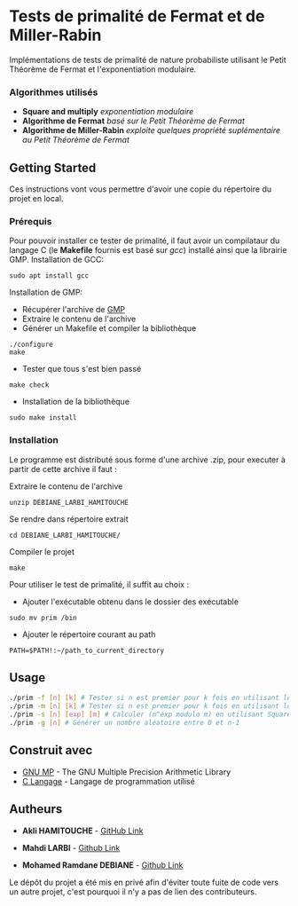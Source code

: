 # Tests de primalité de Fermat et de Miller-Rabin

Implémentations de tests de primalité de nature probabiliste utilisant le Petit Théorème de Fermat et l'exponentiation modulaire. 

### Algorithmes utilisés 
 - **Square and multiply** *exponentiation modulaire*
  - **Algorithme de Fermat** *basé sur le Petit Théorème de Fermat*
  - **Algorithme de Miller-Rabin** *exploite quelques propriété suplémentaire au Petit Théorème de Fermat*

## Getting Started

Ces instructions vont vous permettre d'avoir une copie du répertoire du projet en local.

### Prérequis
Pour pouvoir installer ce tester de primalité, il faut avoir un compilataur du langage C (le **Makefile** fournis est basé sur *gcc*) installé ainsi que la librairie GMP.
Installation de GCC:
```
sudo apt install gcc
```
Installation de GMP:
* Récupérer l'archive de [GMP](https://gmplib.org/#DOWNLOAD) 
* Extraire le contenu de l'archive
* Générer un Makefile et compiler la bibliothèque
```
./configure
make
```

* Tester que tous s'est bien passé
```
make check
```

* Installation de la bibliothèque
```
sudo make install 
```

### Installation
Le programme est distributé sous forme d'une archive .zip, pour executer à partir de cette archive il faut :

Extraire le contenu de l'archive

```
unzip DEBIANE_LARBI_HAMITOUCHE
```
Se rendre dans répertoire extrait

```
cd DEBIANE_LARBI_HAMITOUCHE/
```

Compiler le projet

```
make
```
Pour utiliser le test de primalité, il suffit au choix :

* Ajouter l'exécutable obtenu dans le dossier des exécutable 

```
sudo mv prim /bin
```
* Ajouter le répertoire courant au path

```
PATH=$PATH!:~/path_to_current_directory
```
## Usage
```bash
./prim -f [n] [k] # Tester si n est premier pour k fois en utilisant le test de Fermat.
./prim -m [n] [k] # Tester si n est premier pour k fois en utilisant le test de Miller-Rabin.
./prim -s [n] [exp] [m] # Calculer (n^exp modulo m) en utilisant Square and multiply.
./prim -g [n] # Générer un nombre aléatoire entre 0 et n-1

```

## Construit avec

* [GNU MP](https://gmplib.org/) - The GNU  Multiple Precision Arithmetic Library
* [C Langage](https://www.gnu.org/software/gnu-c-manual/gnu-c-manual.html) - Langage de programmation utilisé

## Autheurs

* **Akli HAMITOUCHE** - [GitHub Link](https://github.com/m4ssi)

* **Mahdi LARBI** - [Github Link](https://github.com/medish)

* **Mohamed Ramdane DEBIANE** - [Github Link](https://github.com/Khalimouh)

Le dépôt du projet a été mis en privé afin d'éviter toute fuite de code vers un autre projet, c'est pourquoi il n'y a pas de lien des contributeurs.
